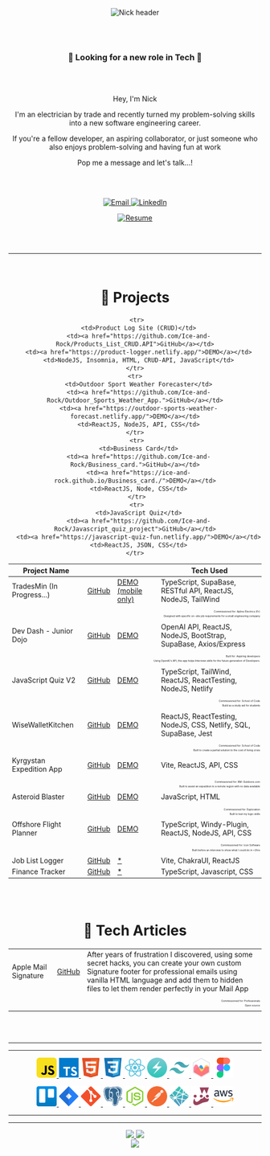 


<p align="center">
  <img src="https://user-images.githubusercontent.com/124932222/256524110-219164ae-89b2-4539-bc75-a523978622b1.png" alt="Nick header">
</p>

 <br></br>
 
<h3 align="center" >
🚀 Looking for a new role in Tech 🚀
 </h3>

 <br></br>

<p align="center">
Hey, I'm Nick
 </p>
<p align="center">
 I'm an electrician by trade and recently turned my problem-solving skills into a new software engineering career.
</p>
 <p align="center">
If you're a fellow developer, an aspiring collaborator, or just someone who also enjoys problem-solving and having fun at work
</p>
<p align='center'>
Pop me a message and let's talk...!
</p>

<br>
</br>


<p align="center">
  <a href="mailto:nicholas%40valente-engineering.com">
    <img src="https://img.shields.io/badge/Email -D14836?style=for-the-badge&logo=gmail&logoColor=white" alt="Email" />
  </a>
  <a href="https://www.linkedin.com/in/nicholas-valente-electrics/">
    <img src="https://img.shields.io/badge/LinkedIn-0077B5?style=for-the-badge&logo=linkedin&logoColor=white" alt="LinkedIn" />
  </a>
</p>

<p align="center">
  <a href="https://drive.google.com/file/d/1aOTQrUY0BU6bS4Z1GqBj0KRoQ4Wma0fm/view?usp=sharing">
    <img src="https://img.shields.io/badge/%20My%20Resume-grey?style=for-the-badge&logo=google-drive&logoColor=white" alt="Resume">
  </a>
</p>

<br>

</br>

---

</br>

<div align="center">
 
# 💼 Projects
 
</div>



<div align="center">
<table>
  <thead>
    <tr>
      <th>Project Name</th>
      <th></th>
      <th></th>
      <th>Tech Used</th>
    </tr>
  </thead>
  
  <tbody>
     <tr>
      <td>TradesMin (In Progress...)</td>
      <td><a href="https://github.com/Ice-and-Rock/TradesMin">GitHub</a></td>
      <td><a href="https://trades-min.netlify.app/">DEMO (mobile only)</a></td>
      <td>TypeScript, SupaBase, RESTful API, ReactJS, NodeJS, TailWind</td>
    </tr>
          <tr>
    <td colspan="4" style="font-size: 6px; font-weight: normal;">
      <p align="end">
<sub>Commissioned for: Apline Electrics (Fr)</sub> <br>
      <sub>Designed with specific on-site job requirements for a small engineering company</sub>
      </p>
    </td>
  </tr>
     <tr>
      <td>Dev Dash - Junior Dojo</td>
      <td><a href="https://github.com/Ice-and-Rock/TypeScript_SQL_Quiz">GitHub</a></td>
      <td><a href="https://devdash-juniordojo.netlify.app/">DEMO</a></td>
      <td>OpenAI API, ReactJS, NodeJS, BootStrap, SupaBase, Axios/Express</td>
  </tr>
      <tr>
    <td colspan="4" style="font-size: 6px; font-weight: normal;">
      <p align="end">
          <sub>Built for: Aspiring developers</sub> <br>
          <sub>Using OpenAI's API, this app helps Interview skills for the future generation of Developers.</sub>
      </p>
    </td>
  </tr>
  <tr>
      <td>JavaScript Quiz V2</td>
      <td><a href="https://github.com/Ice-and-Rock/TypeScript_SQL_Quiz">GitHub</a></td>
      <td><a href="https://javascript-quiz-v2.netlify.app/">DEMO</a></td>
      <td>TypeScript, TailWind, ReactJS, ReactTesting, NodeJS, Netlify</td>
  </tr>
    
  <tr>
    <td colspan="4" style="font-size: 6px; font-weight: normal;">
      <p align="end">
          <sub>Commissioned for: School of Code</sub> <br>
          <sub>Build as a study aid for students</sub>
      </p>
    </td>
  </tr>
  
  <tr>
      <td>WiseWalletKitchen</td>
      <td><a href="https://github.com/Ice-and-Rock/WiseWalletKitchen">GitHub</a></td>
      <td><a href="https://wisewalletkitchen.netlify.app/">DEMO</a></td>
      <td>ReactJS, ReactTesting, NodeJS, CSS, Netlify, SQL, SupaBase, Jest</td>
  </tr>
  
  <tr>
    <td colspan="4" style="font-size: 6px; font-weight: normal;">
      <p align="end">
          <sub>Commissioned for: School of Code</sub> <br>
          <sub>Built to create a partial solution to the cost of living crisis</sub>
      </p>
    </td>
  </tr>
  <tr>
      <td>Kyrgystan Expedition App</td>
      <td><a href="https://github.com/Ice-and-Rock/Expedition_Weather_Kyrgyzstan">GitHub</a></td>
      <td><a href="https://rebecca-expedition-kyrgystan.netlify.app/">DEMO</a></td>
      <td>Vite, ReactJS, API, CSS</td>
  </tr>
  
  <tr>
    <td colspan="4" style="font-size: 6px; font-weight: normal;">
      <p align="end">
          <sub>Commissioned for: RM-Outdoors.com</sub> <br>
          <sub>Built to assist an expedition to a remote region with no data available</sub>
      </p>
    </td>
  </tr>
  
  <tr>
      <td>Asteroid Blaster</td>
      <td><a href="https://github.com/Ice-and-Rock/Astroid_Game">GitHub</a></td>
      <td><a href="https://nicks-asteroid-shooter.netlify.app/">DEMO</a></td>
      <td>JavaScript, HTML</td>
  </tr>
          <tr>
    <td colspan="4" style="font-size: 6px; font-weight: normal;">
      <p align="end">
<sub>Commissioned for: Exploration</sub> <br>
      <sub>Built to test my logic skills</sub>
      </p>
    </td>
  </tr>
      <tr>
      <td>Offshore Flight Planner</td>
      <td><a href="https://github.com/Ice-and-Rock/Geo_Data_App">GitHub</a></td>
      <td><a href="https://geo-weather-data.netlify.app/">DEMO</a></td>
      <td>TypeScript, Windy-Plugin, ReactJS, NodeJS, API, CSS</td>
    </tr>
          <tr>
    <td colspan="4" style="font-size: 6px; font-weight: normal;">
      <p align="end">
<sub>Commissioned for: Icon Software</sub> <br>
      <sub>Built before an interview to show what I could do in ~2hrs</sub>
      </p>
    </td>
  </tr>
    </tr>
     
     <tr>
      <td>Product Log Site (CRUD)</td>
      <td><a href="https://github.com/Ice-and-Rock/Products_List_CRUD.API">GitHub</a></td>
      <td><a href="https://product-logger.netlify.app/">DEMO</a></td>
      <td>NodeJS, Insomnia, HTML, CRUD-API, JavaScript</td>
    </tr>
    <tr>
      <td>Outdoor Sport Weather Forecaster</td>
      <td><a href="https://github.com/Ice-and-Rock/Outdoor_Sports_Weather_App.">GitHub</a></td>
      <td><a href="https://outdoor-sports-weather-forecast.netlify.app/">DEMO</a></td>
      <td>ReactJS, NodeJS, API, CSS</td>
    </tr>
     <tr>
      <td>Business Card</td>
      <td><a href="https://github.com/Ice-and-Rock/Business_card.">GitHub</a></td>
      <td><a href="https://ice-and-rock.github.io/Business_card./">DEMO</a></td>
      <td>ReactJS, Node, CSS</td>
     </tr>
     <tr>
      <td>JavaScript Quiz</td>
      <td><a href="https://github.com/Ice-and-Rock/Javascript_quiz_project">GitHub</a></td>
      <td><a href="https://javascript-quiz-fun.netlify.app/">DEMO</a></td>
      <td>ReactJS, JSON, CSS</td>
    </tr>
   <tr>
      <td>Job List Logger</td>
      <td><a href="https://github.com/Ice-and-Rock/Nick_Learns_ChakraUI">GitHub</a></td>
      <td><a href="">*</a></td>
      <td>Vite, ChakraUI, ReactJS </td>
    </tr>
     <tr>
      <td>Finance Tracker</td>
      <td><a href="https://github.com/Ice-and-Rock/Nick_Learns_TypeScript_Finance_Tracker">GitHub</a></td>
      <td><a href="">*</a></td>
      <td>TypeScript, Javascript, CSS </td>
    </tr>
  </tbody>
</table>


<br></br>


# 📝 Tech Articles
<table>
<!--   <thead>
    <tr>
      <th>Article Name</th>
      <th></th>
      <th>Tech Description</th>
    </tr>
  </thead> -->
  <tbody>
  <tr>
      <td>Apple Mail Signature</td>
      <td><a href="https://github.com/Ice-and-Rock/AppleMail.Signature">GitHub</a></td>
      <td>After years of frustration I discovered, using some secret hacks, you can create your own custom Signature footer for professional emails using vanilla HTML language and add them to hidden files to let them render perfectly in your Mail App</td>
  </tr>
  <tr>
    <td colspan="4" style="font-size: 6px; font-weight: normal;">
      <p align="end">
          <sub>Commissioned for: Professionals</sub> <br>
          <sub>Open source</sub>
      </p>
    </td>
  </tr>
  </tbody>
</table>



  




<br></br>

---
---



 <div align="center">
<a href="https://www.javascript.com/" target="_blank"> <img src="https://github.com/lintzuyun/lintzuyun/blob/main/images/javascript.png" alt="Javascript" title="Javascript" width="40" height="40"/><a href="https://www.typescriptlang.org/" target="_blank"> <img src="https://github.com/lintzuyun/lintzuyun/blob/main/images/typescript.png" alt="typescript" title="typescript" width="40" height="40"/><a href="https://en.wikipedia.org/wiki/HTML5" target="_blank"> <img src="https://github.com/lintzuyun/lintzuyun/blob/main/images/html5.png" alt="html5" title="html5" width="40" height="40"/><a href="https://www.w3schools.com/css/" target="_blank"> <img src="https://github.com/lintzuyun/lintzuyun/blob/main/images/css3.png" alt="CSS3" title="CSS3" width="40" height="40"/><a href="https://reactjs.org/" target="_blank"> <img src="https://github.com/lintzuyun/lintzuyun/blob/main/images/react.png" alt="React" title="React" width="40" height="40"/><a href="https://chakra-ui.com/" target="_blank"> <img src="https://github.com/lintzuyun/lintzuyun/blob/main/images/chakra.png" alt="Chakra-UI" title="Chakra-UI" width="40" height="40"/><a href="https://tailwindcss.com/" target="_blank"> <img src="https://github.com/lintzuyun/lintzuyun/blob/main/images/tailwind.png" alt="TailwindCSS" title="TailwindCSS" width="40" height="40"/><a href="https://www.chartjs.org/" target="_blank"> <img src="https://github.com/lintzuyun/lintzuyun/blob/main/images/chartjs.png" alt="ChartJS" title="ChartJS" width="40" height="40"/><a href="https://www.figma.com/" target="_blank"> <img src="https://github.com/lintzuyun/lintzuyun/blob/main/images/figma.png" alt="Figma" title="Figma" width="40" height="40"/>
 
 <a href="https://trello.com/" target="_blank"> <img src="https://github.com/lintzuyun/lintzuyun/blob/main/images/trello.png" alt="trello" title="trello" width="40" height="40"/><a href="https://www.atlassian.com/software/jira" target="_blank"> <img src="https://github.com/lintzuyun/lintzuyun/blob/main/images/jira.png" alt="Jira" title="Jira" width="40" height="40"/><a href="https://git-scm.com/" target="_blank"> <img src="https://github.com/lintzuyun/lintzuyun/blob/main/images/git.png" alt="Git" title="Git" width="40" height="40"/><a href="https://www.postgresql.org/" target="_blank"> <img src="https://github.com/lintzuyun/lintzuyun/blob/main/images/postgresql.png" alt="postgresql" title="postgresql" width="40" height="40"/><a href="https://nodejs.org/en/" target="_blank"> <img src="https://github.com/lintzuyun/lintzuyun/blob/main/images/nodejs.png" alt="nodejs" title="nodejs" width="40" height="40"/><a href="https://www.postman.com/" target="_blank"> <img src="https://github.com/lintzuyun/lintzuyun/blob/main/images/postman.png" alt="postman" title="postman" width="40" height="40"/><a href="https://www.heroku.com/" target="_blank"> <a href="https://www.netlify.com/" target="_blank"> <img src="https://github.com/lintzuyun/lintzuyun/blob/main/images/netlify.png" alt="netlify" title="netlify" width="40" height="40"/><a href="https://jestjs.io/" target="_blank"> <img src="https://github.com/lintzuyun/lintzuyun/blob/main/images/jest.png" alt="jest" title="jest" width="40" height="40"/><a href="https://aws.amazon.com/" target="_blank"> <img src="https://github.com/lintzuyun/lintzuyun/blob/main/images/aws.png" alt="AWS" title="AWS" width="40" height="40"/>
 </div> 



---
---

  
  <div align="center">
  <a href="https://github.com/Ice-and-Rock">
   <img height="180em"  src='https://github-readme-stats.vercel.app/api/top-langs/?username=Ice-and-Rock&theme=tokyo-night'/> 
   <img height="180em"  src="https://github-readme-stats.vercel.app/api?username=Ice-and-Rock&show_icons=true&theme=light&include_all_commits=true&count_private=true"/>
</div>
<img src='https://hits.seeyoufarm.com/api/count/incr/badge.svg?url=https%3A%2F%2Fgithub.com%2F{username}1212%2Fhit-counter'/>
</div>
   
<!-- 
<img src='https://img.shields.io/badge/JavaScript-323330?style=for-the-badge&logo=javascript&logoColor=F7DF1E'/>
<img src='https://img.shields.io/badge/CSS3-1572B6?style=for-the-badge&logo=css3&logoColor=white'/>
<img src='https://img.shields.io/badge/React-20232A?style=for-the-badge&logo=react&logoColor=61DAFB'/>
<img src='https://img.shields.io/badge/json-5E5C5C?style=for-the-badge&logo=json&logoColor=white'/>
<img src='https://img.shields.io/badge/VSCode-0078D4?style=for-the-badge&logo=visual%20studio%20code&logoColor=white'/>
<img src='https://img.shields.io/badge/Figma-F24E1E?style=for-the-badge&logo=figma&logoColor=white'/>
<img src='https://img.shields.io/badge/Canva-%2300C4CC.svg?&style=for-the-badge&logo=Canva&logoColor=white'/>
<img src='https://img.shields.io/badge/GitHub-100000?style=for-the-badge&logo=github&logoColor=white'/>
<img src='https://img.shields.io/badge/Binance-FCD535?style=for-the-badge&logo=binance&logoColor=white'/>

🌱 I'm currently working on ... <br></br> 
<img src='https://img.shields.io/badge/PostgreSQL-316192?style=for-the-badge&logo=postgresql&logoColor=white'/>
<img src='https://img.shields.io/badge/Jest-C21325?style=for-the-badge&logo=jest&logoColor=white'/>
<img src='https://img.shields.io/badge/Node.js-339933?style=for-the-badge&logo=nodedotjs&logoColor=white'/>
<img src='https://img.shields.io/badge/Playwright-45ba4b?style=for-the-badge&logo=Playwright&logoColor=white'/> 
<img src='https://img.shields.io/badge/Couchbase-EA2328?style=for-the-badge&logo=couchbase&logoColor=white'/>
 -->
<!-- <img src=''/> -->

<!-- <img src='https://github-readme-activity-graph.cyclic.app/graph?username=Ice-and-Rock&theme=rogue'/> --> 

